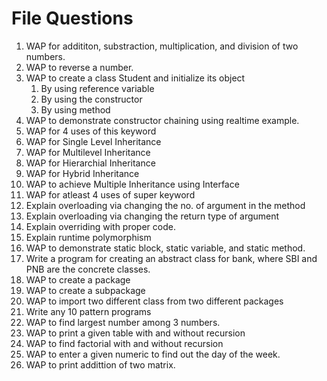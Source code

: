 # File Questions

1. WAP for addititon, substraction, multiplication, and division of two numbers.
2. WAP to reverse a number.
3. WAP to create a class Student and initialize its object 
   1. By using reference variable
   2. By using the constructor
   3. By using method
4. WAP to demonstrate constructor chaining using realtime example.
5. WAP for 4 uses of this keyword
6. WAP for Single Level Inheritance
7. WAP for Multilevel Inheritance
8. WAP for Hierarchial Inheritance
9. WAP for Hybrid Inheritance
10. WAP to achieve Multiple Inheritance using Interface
11. WAP for atleast 4 uses of super keyword
12. Explain overloading via changing the no. of argument in the method
13. Explain overloading via changing the return type of argument
14. Explain overriding with proper code.
15. Explain runtime polymorphism
16. WAP to demonstrate static block, static variable, and static method.
17. Write a program for creating an abstract class for bank, where SBI and PNB are the concrete classes.
18. WAP to create a package
19. WAP to create a subpackage
20. WAP to import two different class from two different packages
21. Write any 10 pattern programs
22. WAP to find largest number among 3 numbers.
23. WAP to print a given table with and without recursion
24. WAP to find factorial with and without recursion
25. WAP to enter a given numeric to find out the day of the week.
26. WAP to print addittion of two matrix.
